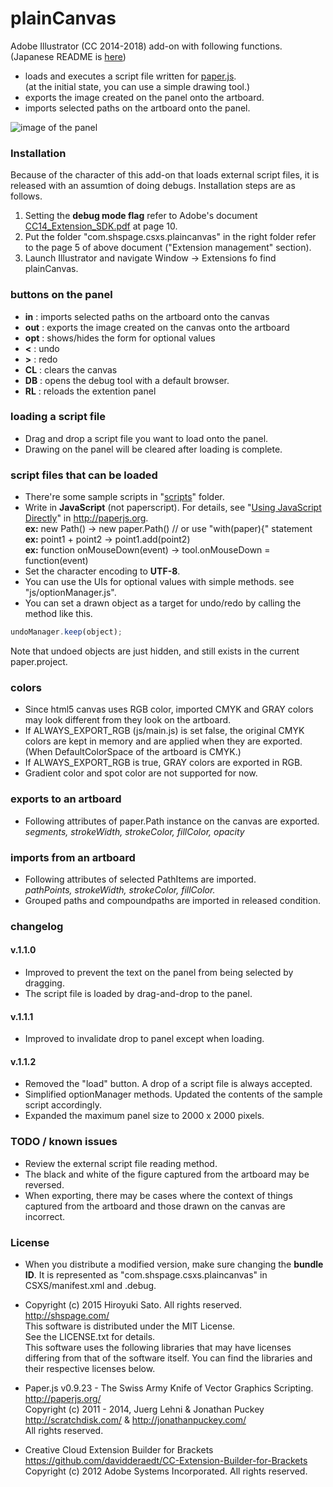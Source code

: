 # plainCanvas

Adobe Illustrator (CC 2014-2018) add-on with following functions.  
(Japanese README is [here](https://github.com/shspage/plainCanvas/blob/master/README_ja.md))

* loads and executes a script file written for [paper.js](http://paperjs.org).  
(at the initial state, you can use a simple drawing tool.)
* exports the image created on the panel onto the artboard.
* imports selected paths on the artboard onto the panel.

![image of the panel](https://github.com/shspage/plainCanvas/raw/master/image/desc_plaincanvas.png "image of the panel")

### Installation
Because of the character of this add-on that loads external script files, it is released with an assumtion of doing debugs.  Installation steps are as follows.  

1. Setting the __debug mode flag__ refer to Adobe's document [CC14_Extension_SDK.pdf](http://wwwimages.adobe.com/content/dam/Adobe/en/devnet/creativesuite/pdfs/CC14_Extension_SDK.pdf) at page 10.  
2. Put the folder "com.shspage.csxs.plaincanvas" in the right folder refer to the page 5 of above document ("Extension management" section).  
3. Launch Illustrator and navigate Window -&#62; Extensions fo find plainCanvas.


### buttons on the panel
* __in__ : imports selected paths on the artboard onto the canvas
* __out__ : exports the image created on the canvas onto the artboard
* __opt__ : shows/hides the form for optional values
* __&#60;__ : undo
* __&#62;__ : redo
* __CL__ : clears the canvas
* __DB__ : opens the debug tool with a default browser.
* __RL__ : reloads the extention panel

### loading a script file
* Drag and drop a script file you want to load onto the panel.
* Drawing on the panel will be cleared after loading is complete.

### script files that can be loaded
* There're some sample scripts in "[scripts](https://github.com/shspage/plainCanvas/tree/master/scripts)" folder.  
* Write in __JavaScript__ (not paperscript).  For details, see "[Using JavaScript Directly](http://paperjs.org/tutorials/getting-started/using-javascript-directly/)" in http://paperjs.org.  
__ex:__ new Path() -> new paper.Path()   // or use "with(paper){" statement  
__ex:__ point1 + point2 -> point1.add(point2)  
__ex:__ function onMouseDown(event) -> tool.onMouseDown = function(event)  
* Set the character encoding to __UTF-8__.
* You can use the UIs for optional values with simple methods. see "js/optionManager.js".
* You can set a drawn object as a target for undo/redo by calling the method like this.
```javascript
undoManager.keep(object);
```
Note that undoed objects are just hidden, and still exists in the current paper.project.



### colors
* Since html5 canvas uses RGB color, imported CMYK and GRAY colors may look different from they look on the artboard.
* If ALWAYS_EXPORT_RGB (js/main.js) is set false, the original CMYK colors are kept in memory
and are applied when they are exported. (When DefaultColorSpace of the artboard
is CMYK.)
* If ALWAYS_EXPORT_RGB is true, GRAY colors are exported in RGB.
* Gradient color and spot color are not supported for now.

### exports to an artboard
* Following attributes of paper.Path instance on the canvas are exported.  
_segments, strokeWidth, strokeColor, fillColor, opacity_

### imports from an artboard
* Following attributes of selected PathItems are imported.  
_pathPoints, strokeWidth, strokeColor, fillColor._
* Grouped paths and compoundpaths are imported in released condition.

### changelog
#### v.1.1.0
* Improved to prevent the text on the panel from being selected by dragging.
* The script file is loaded by drag-and-drop to the panel.
#### v.1.1.1
* Improved to invalidate drop to panel except when loading.
#### v.1.1.2
* Removed the "load" button. A drop of a script file is always accepted.
* Simplified optionManager methods. Updated the contents of the sample script accordingly.
* Expanded the maximum panel size to 2000 x 2000 pixels.

### TODO / known issues
* Review the external script file reading method.
* The black and white of the figure captured from the artboard may be reversed.
* When exporting, there may be cases where the context of things captured from the artboard and those drawn on the canvas are incorrect.

### License
* When you distribute a modified version, make sure changing the __bundle ID__.
It is represented as "com.shspage.csxs.plaincanvas" in CSXS/manifest.xml and .debug.
*  Copyright (c) 2015 Hiroyuki Sato. All rights reserved.  
http://shspage.com/  
This software is distributed under the MIT License.  
See the LICENSE.txt for details.  
This software uses the following libraries that may have
licenses differing from that of the software itself. You can find the
libraries and their respective licenses below.

* Paper.js v0.9.23 - The Swiss Army Knife of Vector Graphics Scripting.  
http://paperjs.org/  
Copyright (c) 2011 - 2014, Juerg Lehni & Jonathan Puckey  
http://scratchdisk.com/ & http://jonathanpuckey.com/  
All rights reserved.  

* Creative Cloud Extension Builder for Brackets  
https://github.com/davidderaedt/CC-Extension-Builder-for-Brackets  
Copyright (c) 2012 Adobe Systems Incorporated. All rights reserved.  

